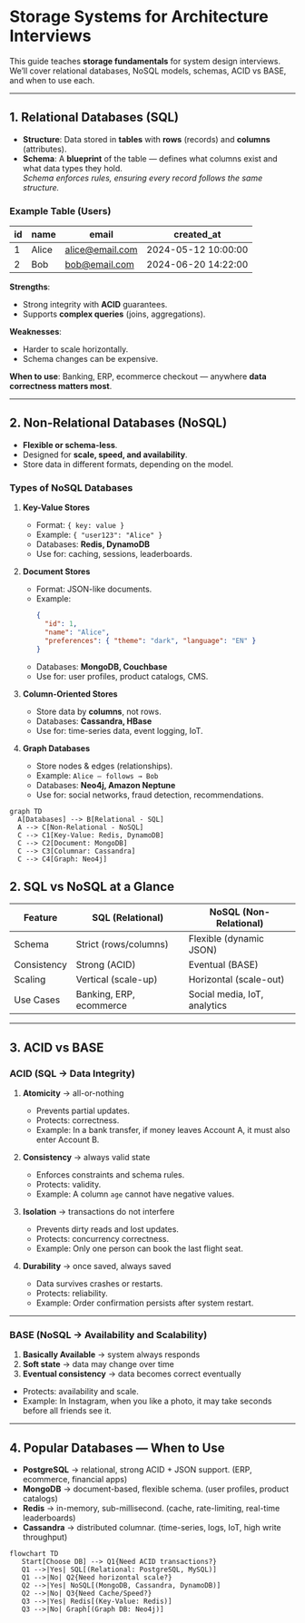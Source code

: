 #  Storage Systems for Architecture Interviews

This guide teaches **storage fundamentals** for system design interviews.  
We’ll cover relational databases, NoSQL models, schemas, ACID vs BASE, and when to use each.  

---

## 1. Relational Databases (SQL)

- **Structure**: Data stored in **tables** with **rows** (records) and **columns** (attributes).  
- **Schema**: A **blueprint** of the table — defines what columns exist and what data types they hold.  
   *Schema enforces rules, ensuring every record follows the same structure.*  

### Example Table (Users)

| id | name     | email              | created_at          |
|----|----------|--------------------|---------------------|
| 1  | Alice    | alice@email.com    | 2024-05-12 10:00:00 |
| 2  | Bob      | bob@email.com      | 2024-06-20 14:22:00 |

**Strengths**:  
- Strong integrity with **ACID** guarantees.  
- Supports **complex queries** (joins, aggregations).  

**Weaknesses**:  
- Harder to scale horizontally.  
- Schema changes can be expensive.  

**When to use**: Banking, ERP, ecommerce checkout — anywhere **data correctness matters most**.  

---

## 2. Non-Relational Databases (NoSQL)

- **Flexible or schema-less**.  
- Designed for **scale, speed, and availability**.  
- Store data in different formats, depending on the model.

### Types of NoSQL Databases

1. **Key-Value Stores**  
   - Format: `{ key: value }`  
   - Example: `{ "user123": "Alice" }`  
   - Databases: **Redis, DynamoDB**  
   - Use for: caching, sessions, leaderboards.

2. **Document Stores**  
   - Format: JSON-like documents.  
   - Example:  
     ```json
     {
       "id": 1,
       "name": "Alice",
       "preferences": { "theme": "dark", "language": "EN" }
     }
     ```  
   - Databases: **MongoDB, Couchbase**  
   - Use for: user profiles, product catalogs, CMS.

3. **Column-Oriented Stores**  
   - Store data by **columns**, not rows.  
   - Databases: **Cassandra, HBase**  
   - Use for: time-series data, event logging, IoT.

4. **Graph Databases**  
   - Store nodes & edges (relationships).  
   - Example: `Alice — follows → Bob`  
   - Databases: **Neo4j, Amazon Neptune**  
   - Use for: social networks, fraud detection, recommendations.

```mermaid
graph TD
  A[Databases] --> B[Relational - SQL]
  A --> C[Non-Relational - NoSQL]
  C --> C1[Key-Value: Redis, DynamoDB]
  C --> C2[Document: MongoDB]
  C --> C3[Columnar: Cassandra]
  C --> C4[Graph: Neo4j]
```

## 2. SQL vs NoSQL at a Glance

| Feature     | SQL (Relational)          | NoSQL (Non-Relational)        |
|-------------|---------------------------|-------------------------------|
| Schema      | Strict (rows/columns)     | Flexible (dynamic JSON)       |
| Consistency | Strong (ACID)             | Eventual (BASE)               |
| Scaling     | Vertical (scale-up)       | Horizontal (scale-out)        |
| Use Cases   | Banking, ERP, ecommerce   | Social media, IoT, analytics  |

---

## 3. ACID vs BASE

### ACID (SQL → Data Integrity)

1. **Atomicity** → all-or-nothing  
   - Prevents partial updates.  
   - Protects: correctness.  
   - Example: In a bank transfer, if money leaves Account A, it must also enter Account B.  

2. **Consistency** → always valid state  
   - Enforces constraints and schema rules.  
   - Protects: validity.  
   - Example: A column `age` cannot have negative values.  

3. **Isolation** → transactions do not interfere  
   - Prevents dirty reads and lost updates.  
   - Protects: concurrency correctness.  
   - Example: Only one person can book the last flight seat.  

4. **Durability** → once saved, always saved  
   - Data survives crashes or restarts.  
   - Protects: reliability.  
   - Example: Order confirmation persists after system restart.  

---

### BASE (NoSQL → Availability and Scalability)

1. **Basically Available** → system always responds  
2. **Soft state** → data may change over time  
3. **Eventual consistency** → data becomes correct eventually  

- Protects: availability and scale.  
- Example: In Instagram, when you like a photo, it may take seconds before all friends see it.  

---

## 4. Popular Databases — When to Use

- **PostgreSQL** → relational, strong ACID + JSON support. (ERP, ecommerce, financial apps)  
- **MongoDB** → document-based, flexible schema. (user profiles, product catalogs)  
- **Redis** → in-memory, sub-millisecond. (cache, rate-limiting, real-time leaderboards)  
- **Cassandra** → distributed columnar. (time-series, logs, IoT, high write throughput)  

```mermaid
flowchart TD
   Start[Choose DB] --> Q1{Need ACID transactions?}
   Q1 -->|Yes| SQL[(Relational: PostgreSQL, MySQL)]
   Q1 -->|No| Q2{Need horizontal scale?}
   Q2 -->|Yes| NoSQL[(MongoDB, Cassandra, DynamoDB)]
   Q2 -->|No| Q3{Need Cache/Speed?}
   Q3 -->|Yes| Redis[(Key-Value: Redis)]
   Q3 -->|No| Graph[(Graph DB: Neo4j)]
```
